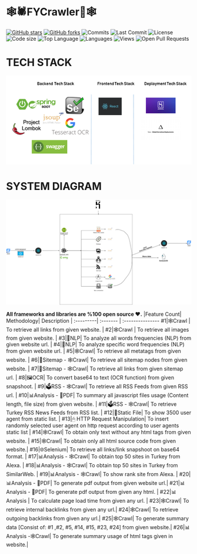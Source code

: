 # 🕸🕷FYCrawler🦟🕸

[![GitHub stars](https://img.shields.io/github/stars/fatihyildizli/FYCrawler.svg)](https://github.com/fatihyildizli/FYCrawler/stargazers)
[![GitHub forks](https://img.shields.io/github/forks/fatihyildizli/FYCrawler.svg)](https://github.com/fatihyildizli/FYCrawler/network/members)
![Commits](https://badgen.net/github/commits/fatihyildizli/FYCrawler/master)
![Last Commit](https://badgen.net/github/last-commit/fatihyildizli/FYCrawler/master)
![License](https://img.shields.io/github/license/fatihyildizli/)
![Code size](https://img.shields.io/github/repo-size/fatihyildizli/FYCrawler)
![Top Language](https://img.shields.io/github/languages/top/fatihyildizli/FYCrawler)
![Languages](https://img.shields.io/github/languages/count/fatihyildizli/FYCrawler)
![Views](https://img.shields.io/github/search/fatihyildizli/FYCrawler/FYCrawler)
![Open Pull Requests](https://badgen.net/github/open-prs/fatihyildizli/FYCrawler)



#                             TECH STACK
![techstack](tech.PNG)

#                             SYSTEM DIAGRAM
![systemdiagram](diagram.png)

**All frameworks and libraries are %100 open source ❤️.**
|Feature Count| Methodology| Description  |
:---------| :------- | :---------------
#1|🕸️Crawl | To retrieve all links from given website. |
#2|🕸️Crawl | To retrieve all images from given website. |
#3|💬NLP| To analyze all words frequencies (NLP) from given website url. |
#4|💬NLP| To analyze specific word frequencies (NLP) from given website url. |
#5|🕸️Crawl| To retrieve all metatags from given website. |
#6|🔖Sitemap - 🕸️Crawl| To retrieve all sitemap nodes from given website. |
#7|🔖Sitemap - 🕸️Crawl| To retrieve all links from given sitemap url. |
#8|🖼OCR| To convert base64 to text (OCR function) from given snapshoot. |
#9|🗳RSS - 🕸️Crawl| To retrieve all RSS Feeds from given RSS url. |
#10|📊Analysis - 📄PDF| To summary all javascript files usage (Content length, file size) from given website. |
#11|🗳RSS - 🕸️Crawl| To retrieve Turkey RSS News Feeds from RSS list. |
#12|📑Static File| To show 3500 user agent from static list. |
#13|🖱 HTTP Request Manipulation| To insert randomly selected user agent on http request according to user agents static list |
#14|🕸️Crawl| To obtain only text without any html tags from given website. |
#15|🕸️Crawl| To obtain only all html source code from given website.|
#16|🌐Selenium| To retrieve all links/link snapshoot on base64 format. |
#17|📊Analysis - 🕸️Crawl| To obtain top 50 sites in Turkey from Alexa. |
#18|📊Analysis - 🕸️Crawl| To obtain top 50 sites in Turkey from SimilarWeb. |
#19|📊Analysis - 🕸️Crawl| To show rank site from Alexa. |
#20|📊Analysis - 📄PDF| To generate pdf output from given website url.|
#21|📊Analysis - 📄PDF| To generate pdf output from given any html. |
#22|📊Analysis | To calculate page load time from given any url. |
#23|🕸️Crawl| To retrieve internal backlinks from given any url.|
#24|🕸️Crawl| To retrieve outgoing backlinks from given any url.|
#25|🕸️Crawl| To generate summary data [Consist of: #1 ,#2, #5, #14, #15, #23, #24] from given website.|
#26|📊Analysis -🕸️Crawl| To generate summary usage of html tags given in website.|





